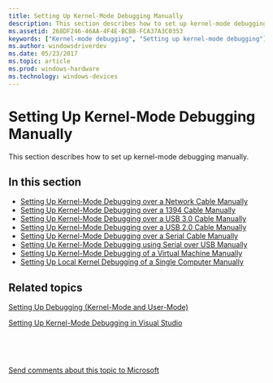 ```yaml
---
title: Setting Up Kernel-Mode Debugging Manually
description: This section describes how to set up kernel-mode debugging manually.
ms.assetid: 268DF246-46AA-4F4E-BCBB-FCA37A3C0353
keywords: ["Kernel-mode debugging", "Setting up kernel-mode debugging"]
ms.author: windowsdriverdev
ms.date: 05/23/2017
ms.topic: article
ms.prod: windows-hardware
ms.technology: windows-devices
---
```


# <span id="debugger.setting_up_kernel-mode_debugging_in_windbg__cdb__or_ntsd"></span>Setting Up Kernel-Mode Debugging Manually


This section describes how to set up kernel-mode debugging manually.

## <span id="in_this_section"></span>In this section


-   [Setting Up Kernel-Mode Debugging over a Network Cable Manually](setting-up-a-network-debugging-connection.md)
-   [Setting Up Kernel-Mode Debugging over a 1394 Cable Manually](setting-up-a-1394-cable-connection.md)
-   [Setting Up Kernel-Mode Debugging over a USB 3.0 Cable Manually](setting-up-a-usb-3-0-debug-cable-connection.md)
-   [Setting Up Kernel-Mode Debugging over a USB 2.0 Cable Manually](setting-up-a-usb-2-0-debug-cable-connection.md)
-   [Setting Up Kernel-Mode Debugging over a Serial Cable Manually](setting-up-a-null-modem-cable-connection.md)
-   [Setting Up Kernel-Mode Debugging using Serial over USB Manually](setting-up-kernel-mode-debugging-using-serial-over-usb-manually-.md)
-   [Setting Up Kernel-Mode Debugging of a Virtual Machine Manually](attaching-to-a-virtual-machine--kernel-mode-.md)
-   [Setting Up Local Kernel Debugging of a Single Computer Manually](setting-up-local-kernel-debugging-of-a-single-computer-manually.md)

## <span id="related_topics"></span>Related topics


[Setting Up Debugging (Kernel-Mode and User-Mode)](getting-set-up-for-debugging.md)

[Setting Up Kernel-Mode Debugging in Visual Studio](setting-up-kernel-mode-debugging-in-visual-studio.md)

 

 

[Send comments about this topic to Microsoft](mailto:wsddocfb@microsoft.com?subject=Documentation%20feedback%20[debugger\debugger]:%20Setting%20Up%20Kernel-Mode%20Debugging%20Manually%20%20RELEASE:%20%285/15/2017%29&body=%0A%0APRIVACY%20STATEMENT%0A%0AWe%20use%20your%20feedback%20to%20improve%20the%20documentation.%20We%20don't%20use%20your%20email%20address%20for%20any%20other%20purpose,%20and%20we'll%20remove%20your%20email%20address%20from%20our%20system%20after%20the%20issue%20that%20you're%20reporting%20is%20fixed.%20While%20we're%20working%20to%20fix%20this%20issue,%20we%20might%20send%20you%20an%20email%20message%20to%20ask%20for%20more%20info.%20Later,%20we%20might%20also%20send%20you%20an%20email%20message%20to%20let%20you%20know%20that%20we've%20addressed%20your%20feedback.%0A%0AFor%20more%20info%20about%20Microsoft's%20privacy%20policy,%20see%20http://privacy.microsoft.com/default.aspx. "Send comments about this topic to Microsoft")





